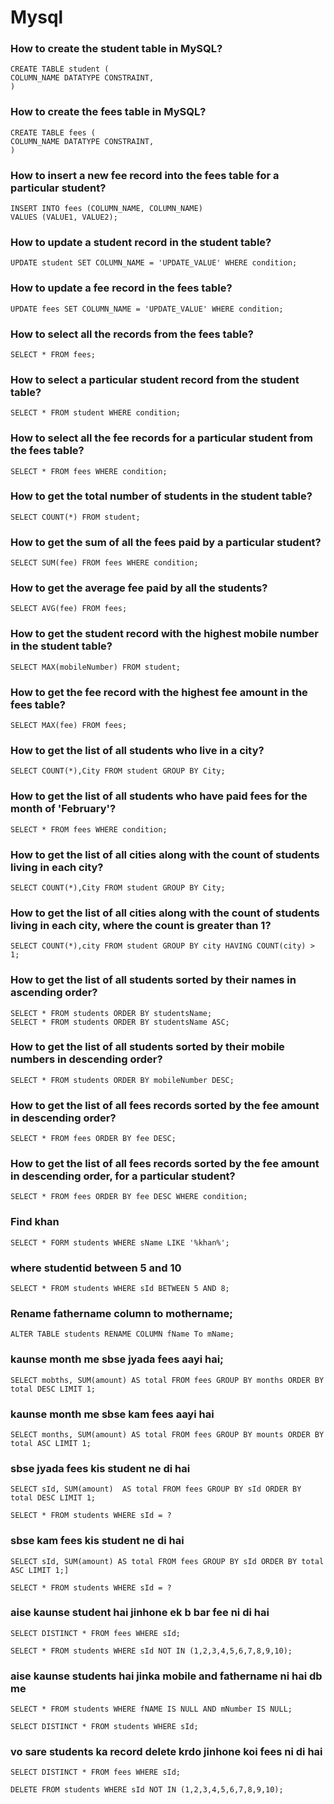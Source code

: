 # Mysql

### How to create the student table in MySQL?
~~~
CREATE TABLE student (
COLUMN_NAME DATATYPE CONSTRAINT,
)
~~~

### How to create the fees table in MySQL?
~~~
CREATE TABLE fees (
COLUMN_NAME DATATYPE CONSTRAINT,
)
~~~

### How to insert a new fee record into the fees table for a particular student?

~~~
INSERT INTO fees (COLUMN_NAME, COLUMN_NAME)
VALUES (VALUE1, VALUE2);
~~~

### How to update a student record in the student table?

~~~
UPDATE student SET COLUMN_NAME = 'UPDATE_VALUE' WHERE condition;
~~~

### How to update a fee record in the fees table?
~~~
UPDATE fees SET COLUMN_NAME = 'UPDATE_VALUE' WHERE condition;
~~~

### How to select all the records from the fees table?
~~~
SELECT * FROM fees;
~~~

### How to select a particular student record from the student table?
~~~
SELECT * FROM student WHERE condition;
~~~

### How to select all the fee records for a particular student from the fees table?
~~~
SELECT * FROM fees WHERE condition;
~~~

### How to get the total number of students in the student table?

~~~
SELECT COUNT(*) FROM student;
~~~

### How to get the sum of all the fees paid by a particular student?

~~~
SELECT SUM(fee) FROM fees WHERE condition;
~~~

### How to get the average fee paid by all the students?
~~~
SELECT AVG(fee) FROM fees;
~~~

### How to get the student record with the highest mobile number in the student table?
~~~
SELECT MAX(mobileNumber) FROM student;
~~~

### How to get the fee record with the highest fee amount in the fees table?
~~~
SELECT MAX(fee) FROM fees;
~~~

### How to get the list of all students who live in a city?
~~~
SELECT COUNT(*),City FROM student GROUP BY City;
~~~

### How to get the list of all students who have paid fees for the month of 'February'?
~~~
SELECT * FROM fees WHERE condition;
~~~

### How to get the list of all cities along with the count of students living in each city?
~~~
SELECT COUNT(*),City FROM student GROUP BY City;
~~~

### How to get the list of all cities along with the count of students living in each city, where the count is greater than 1?
~~~
SELECT COUNT(*),city FROM student GROUP BY city HAVING COUNT(city) > 1;
~~~

### How to get the list of all students sorted by their names in ascending order?
~~~
SELECT * FROM students ORDER BY studentsName;
SELECT * FROM students ORDER BY studentsName ASC;
~~~

### How to get the list of all students sorted by their mobile numbers in descending order? 
~~~
SELECT * FROM students ORDER BY mobileNumber DESC;
~~~

### How to get the list of all fees records sorted by the fee amount in descending order?
~~~
SELECT * FROM fees ORDER BY fee DESC;
~~~

### How to get the list of all fees records sorted by the fee amount in descending order, for a particular student?
~~~
SELECT * FROM fees ORDER BY fee DESC WHERE condition;
~~~

### Find khan

~~~
SELECT * FORM students WHERE sName LIKE '%khan%';
~~~

### where studentid between 5 and 10

~~~
SELECT * FROM students WHERE sId BETWEEN 5 AND 8;
~~~

### Rename fathername column to mothername;

~~~
ALTER TABLE students RENAME COLUMN fName To mName;
~~~

### kaunse month me sbse jyada fees aayi hai;

~~~
SELECT mobths, SUM(amount) AS total FROM fees GROUP BY months ORDER BY total DESC LIMIT 1;
~~~

### kaunse month me sbse kam fees aayi hai

~~~
SELECT months, SUM(amount) AS total FROM fees GROUP BY mounts ORDER BY total ASC LIMIT 1;
~~~

### sbse jyada fees kis student ne di hai

~~~
SELECT sId, SUM(amount)	 AS total FROM fees GROUP BY sId ORDER BY total DESC LIMIT 1;

SELECT * FROM students WHERE sId = ?
~~~

### sbse kam fees kis student ne di hai

~~~
SELECT sId, SUM(amount) AS total FROM fees GROUP BY sId ORDER BY total ASC LIMIT 1;]

SELECT * FROM students WHERE sId = ?
~~~

### aise kaunse student hai jinhone ek b bar fee ni di hai

~~~
SELECT DISTINCT * FROM fees WHERE sId;

SELECT * FROM students WHERE sId NOT IN (1,2,3,4,5,6,7,8,9,10);
~~~

### aise kaunse students hai jinka mobile and fathername ni hai db me

~~~
SELECT * FROM students WHERE fNAME IS NULL AND mNumber IS NULL;

SELECT DISTINCT * FROM students WHERE sId;
~~~

### vo sare students ka record delete krdo jinhone koi fees ni di hai

~~~
SELECT DISTINCT * FROM fees WHERE sId;

DELETE FROM students WHERE sId NOT IN (1,2,3,4,5,6,7,8,9,10);
~~~














